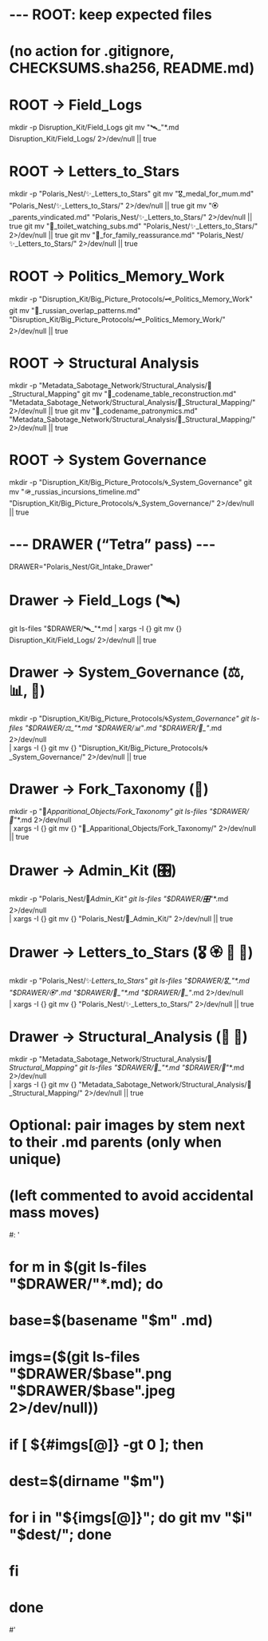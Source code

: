 # --- ROOT: keep expected files
# (no action for .gitignore, CHECKSUMS.sha256, README.md)

# ROOT → Field_Logs
mkdir -p Disruption_Kit/Field_Logs
git mv "🛰️_"*.md Disruption_Kit/Field_Logs/ 2>/dev/null || true

# ROOT → Letters_to_Stars
mkdir -p "Polaris_Nest/✨_Letters_to_Stars"
git mv "🎖️_medal_for_mum.md" "Polaris_Nest/✨_Letters_to_Stars/" 2>/dev/null || true
git mv "🏵️_parents_vindicated.md" "Polaris_Nest/✨_Letters_to_Stars/" 2>/dev/null || true
git mv "💋_toilet_watching_subs.md" "Polaris_Nest/✨_Letters_to_Stars/" 2>/dev/null || true
git mv "💌_for_family_reassurance.md" "Polaris_Nest/✨_Letters_to_Stars/" 2>/dev/null || true

# ROOT → Politics_Memory_Work
mkdir -p "Disruption_Kit/Big_Picture_Protocols/🗝️_Politics_Memory_Work"
git mv "💸_russian_overlap_patterns.md" "Disruption_Kit/Big_Picture_Protocols/🗝️_Politics_Memory_Work/" 2>/dev/null || true

# ROOT → Structural Analysis
mkdir -p "Metadata_Sabotage_Network/Structural_Analysis/🧬_Structural_Mapping"
git mv "🧾_codename_table_reconstruction.md" "Metadata_Sabotage_Network/Structural_Analysis/🧬_Structural_Mapping/" 2>/dev/null || true
git mv "🪪_codename_patronymics.md" "Metadata_Sabotage_Network/Structural_Analysis/🧬_Structural_Mapping/" 2>/dev/null || true

# ROOT → System Governance
mkdir -p "Disruption_Kit/Big_Picture_Protocols/🌀_System_Governance"
git mv "🪖_russias_incursions_timeline.md" "Disruption_Kit/Big_Picture_Protocols/🌀_System_Governance/" 2>/dev/null || true

# --- DRAWER (“Tetra” pass) ---
DRAWER="Polaris_Nest/Git_Intake_Drawer"

# Drawer → Field_Logs (🛰️)
git ls-files "$DRAWER/🛰️_"*.md | xargs -I {} git mv {} Disruption_Kit/Field_Logs/ 2>/dev/null || true

# Drawer → System_Governance (⚖️, 📊, 📜)
mkdir -p "Disruption_Kit/Big_Picture_Protocols/🌀_System_Governance"
git ls-files "$DRAWER/⚖️_"*.md "$DRAWER/📊_"*.md "$DRAWER/📜_"*.md 2>/dev/null \
 | xargs -I {} git mv {} "Disruption_Kit/Big_Picture_Protocols/🌀_System_Governance/" 2>/dev/null || true

# Drawer → Fork_Taxonomy (🍴)
mkdir -p "👻_Apparitional_Objects/Fork_Taxonomy"
git ls-files "$DRAWER/🍴_"*.md 2>/dev/null \
 | xargs -I {} git mv {} "👻_Apparitional_Objects/Fork_Taxonomy/" 2>/dev/null || true

# Drawer → Admin_Kit (🎛️)
mkdir -p "Polaris_Nest/🏮_Admin_Kit"
git ls-files "$DRAWER/🎛️_"*.md 2>/dev/null \
 | xargs -I {} git mv {} "Polaris_Nest/🏮_Admin_Kit/" 2>/dev/null || true

# Drawer → Letters_to_Stars (🎖️ 🏵️ 💋 💌)
mkdir -p "Polaris_Nest/✨_Letters_to_Stars"
git ls-files "$DRAWER/🎖️_"*.md "$DRAWER/🏵️_"*.md "$DRAWER/💋_"*.md "$DRAWER/💌_"*.md 2>/dev/null \
 | xargs -I {} git mv {} "Polaris_Nest/✨_Letters_to_Stars/" 2>/dev/null || true

# Drawer → Structural_Analysis (🧾 🪪)
mkdir -p "Metadata_Sabotage_Network/Structural_Analysis/🧬_Structural_Mapping"
git ls-files "$DRAWER/🧾_"*.md "$DRAWER/🪪_"*.md 2>/dev/null \
 | xargs -I {} git mv {} "Metadata_Sabotage_Network/Structural_Analysis/🧬_Structural_Mapping/" 2>/dev/null || true

# Optional: pair images by stem next to their .md parents (only when unique)
# (left commented to avoid accidental mass moves)
#: '
# for m in $(git ls-files "$DRAWER/"*.md); do
#   base=$(basename "$m" .md)
#   imgs=($(git ls-files "$DRAWER/$base".png "$DRAWER/$base".jpeg 2>/dev/null))
#   if [ ${#imgs[@]} -gt 0 ]; then
#     dest=$(dirname "$m")
#     for i in "${imgs[@]}"; do git mv "$i" "$dest/"; done
#   fi
# done
#'
